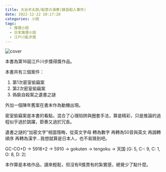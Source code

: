 ```yaml
---
title: 大谷羊太郎/殺意の演奏(錄音殺人事件)
date: 2022-12-22 10:17:28
categories: 小說
tags:
  - 推理小說
  - 日本推理小說
  - 江戶川亂步獎
---
```


![cover](cover.jpg)

本書為第16屆江戶川步獎得獎作品。

本書共有三個案件：

1. 第1次密室偷竊案
2. 第2次密室偷竊案
3. 偽裝自殺案之遺書之謎

外加一個陳年舊案在書末作為動機出現。

密室偷竊案是本書的看點，混合了心理陷阱與圈套手法，算是精彩，只是推論的過程似乎過於跳躍，節奏又過於冗長。

遺書之謎的"加密文字"相當隱晦，從英文字母 轉為數字 再轉為50音與英文 再調轉順序 再轉為漢字…我想就算是日本人，也不易猜到吧。

<span class="transparent">GC-CO+D -> 5918+2 -> 5910 -> gokuten -> tengoku -> 天国  (G: 5, C-: 9, C: 1, O: 8, D: 2)</span>

本作算是本格作品，讀來輕鬆，但沒有R獎貫有的紮實感，總覺少了點什麼。

